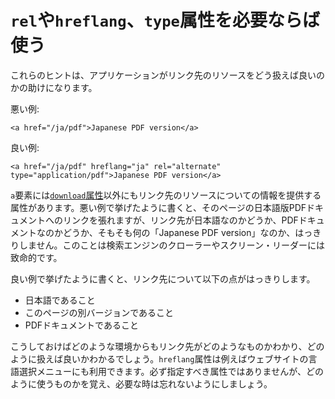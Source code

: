 # `rel`や`hreflang`、`type`属性を必要ならば使う

これらのヒントは、アプリケーションがリンク先のリソースをどう扱えば良いのかの助けになります。

悪い例:

    <a href="/ja/pdf">Japanese PDF version</a>

良い例:

    <a href="/ja/pdf" hreflang="ja" rel="alternate" type="application/pdf">Japanese PDF version</a>

`a`要素には[`download`属性][1]以外にもリンク先のリソースについての情報を提供する属性があります。悪い例で挙げたように書くと、そのページの日本語版PDFドキュメントへのリンクを張れますが、リンク先が日本語なのかどうか、PDFドキュメントなのかどうか、そもそも何の「Japanese PDF version」なのか、はっきりしません。このことは検索エンジンのクローラーやスクリーン・リーダーには致命的です。

良い例で挙げたように書くと、リンク先について以下の点がはっきりします。

- 日本語であること
- このページの別バージョンであること
- PDFドキュメントであること

こうしておけばどのような環境からもリンク先がどのようなものかわかり、どのように扱えば良いかわかるでしょう。`hreflang`属性は例えばウェブサイトの言語選択メニューにも利用できます。必ず指定すべき属性ではありませんが、どのように使うものかを覚え、必要な時は忘れないようにしましょう。


[1]: use-download-attribute-for-downloading-a-resource.ja.md
